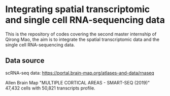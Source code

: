 # Integrating spatial transcriptomic and single cell RNA-sequencing data


This is the repository of codes covering the second master internship of Qirong Mao, the aim is to integrate the spatial transcriptomic data and the single cell RNA-sequencing data.

## Data source

scRNA-seq data: https://portal.brain-map.org/atlases-and-data/rnaseq 

Allen Brain Map "MULTIPLE CORTICAL AREAS - SMART-SEQ (2019)" 47,432 cells with 50,821 transcripts profile.
